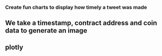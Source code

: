 ### Create fun charts to display how timely a tweet was made

## We take a timestamp, contract address and coin data to generate an image

## plotly